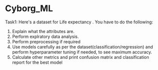 # Cyborg_ML

Task1:
Here's a dataset for Life expectancy . You have to do the following:
1. Explain what the attributes are.
2. Perform explratory data analysis.
3. Perform preprocessing if required
4. Use models carefully as per the dataset(classification/regression) and perform hyperparameter tuning if needed, to see maximum accuracy.
5. Calculate other metrics and print confusion matrix and classification report for the best model
